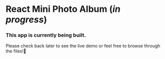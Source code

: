 # React Mini Photo Album (_in progress_)

### This app is currently being built.

Please check back later to see the live demo or feel free to browse through the files!🙏
